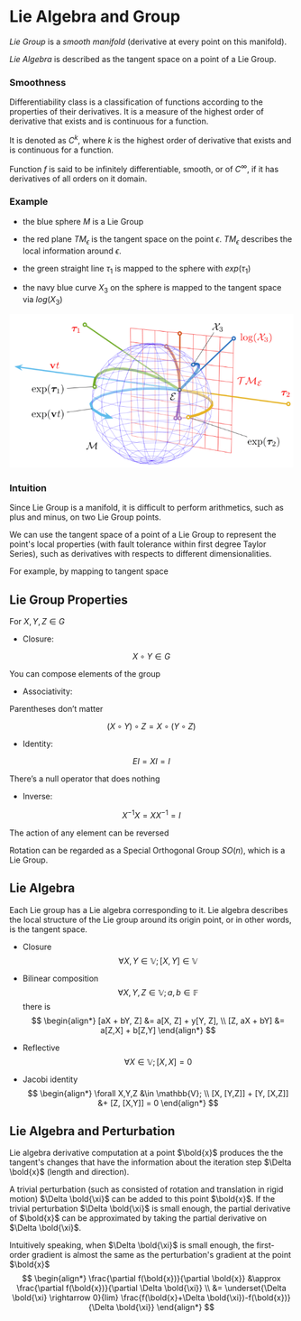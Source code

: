 # Lie Algebra and Group

*Lie Group* is a *smooth manifold* (derivative at every point on this manifold).

*Lie Algebra* is described as the tangent space on a point of a Lie Group.

### Smoothness

Differentiability class is a classification of functions according to the properties of their derivatives. It is a measure of the highest order of derivative that exists and is continuous for a function. 

It is denoted as $C^k$, where $k$ is the highest order of derivative that exists and is continuous for a function.

Function $f$ is said to be infinitely differentiable, smooth, or of $C^{\infty}$, if it has derivatives of all orders on it domain. 

### Example

* the blue sphere $M$ is a Lie Group

* the red plane $T M_{\epsilon}$ is the tangent space on the point $\epsilon$. $T M_{\epsilon}$ describes the local information around $\epsilon$.

* the green straight line $\tau_{1}$ is mapped to the sphere with $exp(\tau_{1})$

* the navy blue curve $X_3$ on the sphere is mapped to the tangent space via $log(X_3)$

![lie_algebra_sphere](imgs/lie_algebra_sphere.png "lie_algebra_sphere")

### Intuition

Since Lie Group is a manifold, it is difficult to perform arithmetics, such as plus and minus, on two Lie Group points.

We can use the tangent space of a point of a Lie Group to represent the point's local properties (with fault tolerance within first degree Taylor Series), such as derivatives with respects to different dimensionalities.

For example, by mapping to tangent space 

## Lie Group Properties

For $X , Y, Z \in G$

* Closure: 

$$
X \circ Y \in G
$$

You can compose elements of the group

* Associativity: 

Parentheses don’t matter

$$
(X \circ Y) \circ Z = X \circ (Y \circ Z)
$$

* Identity: 

$$
EI=XI=I
$$

There’s a null operator that does nothing

* Inverse: 

$$X
^{-1}X = XX^{-1} = I
$$

The action of any element can be reversed

Rotation can be regarded as a Special Orthogonal Group $SO(n)$, which is a Lie Group.

## Lie Algebra

Each Lie group has a Lie algebra
corresponding to it. Lie algebra describes the local structure of the Lie group around
its origin point, or in other words, is the tangent space.

* Closure 
$$
\forall X, Y \in \mathbb{V};
[X,Y] \in \mathbb{V}
$$

* Bilinear composition
$$
\forall X,Y,Z \in \mathbb{V};
a,b \in \mathbb{F}
$$
there is
$$
\begin{align*}
[aX + bY, Z] &=
a[X, Z] + y[Y, Z],
\\
[Z, aX + bY] &= a[Z,X] + b[Z,Y]
\end{align*}
$$

* Reflective
$$
\forall X \in \mathbb{V};
[X,X] = 0
$$ 

* Jacobi identity
$$
\begin{align*}
\forall X,Y,Z &\in \mathbb{V};
\\
[X, [Y,Z]] + [Y, [X,Z]] &+ [Z, [X,Y]] = 0
\end{align*}
$$

## Lie Algebra and Perturbation

Lie algebra derivative computation at a point $\bold{x}$ produces the the tangent's changes that have the information about the iteration step $\Delta \bold{x}$ (length and direction). 

A trivial perturbation (such as consisted of rotation and translation in rigid motion) $\Delta \bold{\xi}$ can be added to this point $\bold{x}$. If the trivial perturbation $\Delta \bold{\xi}$ is small enough, the partial derivative of $\bold{x}$ can be approximated by taking the partial derivative on $\Delta \bold{\xi}$.

Intuitively speaking, when $\Delta \bold{\xi}$ is small enough, the first-order gradient is almost the same as the perturbation's gradient at the point $\bold{x}$
$$
\begin{align*}
\frac{\partial f(\bold{x})}{\partial \bold{x}}
&\approx
\frac{\partial f(\bold{x})}{\partial \Delta \bold{\xi}}
\\ &=
\underset{\Delta \bold{\xi} \rightarrow 0}{lim}
\frac{f(\bold{x}+\Delta \bold{\xi})-f(\bold{x})}{\Delta \bold{\xi}}
\end{align*}
$$